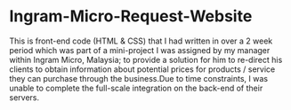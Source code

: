 # Ingram-Micro-Request-Website
This is front-end code (HTML & CSS) that I had written in over a 2 week period which was part of a mini-project I was assigned by my manager within Ingram Micro, Malaysia; to provide a solution for him to re-direct his clients to obtain information about potential prices for products / service they can purchase through the business.Due to time constraints, I was unable to complete the full-scale integration on the back-end of their servers.
